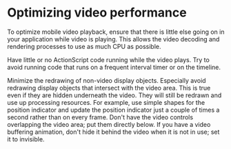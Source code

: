 # Optimizing video performance

<div>

To optimize mobile video playback, ensure that there is little else going on in
your application while video is playing. This allows the video decoding and
rendering processes to use as much CPU as possible.

Have little or no ActionScript code running while the video plays. Try to avoid
running code that runs on a frequent interval timer or on the timeline.

Minimize the redrawing of non-video display objects. Especially avoid redrawing
display objects that intersect with the video area. This is true even if they
are hidden underneath the video. They will still be redrawn and use up
processing resources. For example, use simple shapes for the position indicator
and update the position indicator just a couple of times a second rather than on
every frame. Don't have the video controls overlapping the video area; put them
directly below. If you have a video buffering animation, don't hide it behind
the video when it is not in use; set it to invisible.

</div>

<div>

<div>

</div>

</div>
